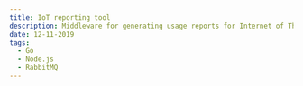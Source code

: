 ```yaml
---
title: IoT reporting tool
description: Middleware for generating usage reports for Internet of Things devices.
date: 12-11-2019
tags:
  - Go
  - Node.js
  - RabbitMQ
---
```

